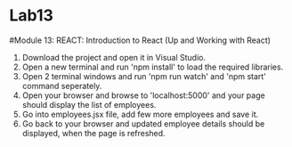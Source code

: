 # Lab13
 #Module 13: REACT: Introduction to React (Up and Working with React)

 1. Download the project and open it in Visual Studio.
 2. Open a new terminal and run 'npm install' to load the required libraries.
 3. Open 2 terminal windows and run 'npm run watch' and 'npm start' command seperately.
 4. Open your browser and browse to 'localhost:5000' and your page should display the list of employees.
 5. Go into employees.jsx file, add few more employees and save it.
 6. Go back to your browser and updated employee details should be displayed, when the page is refreshed.
